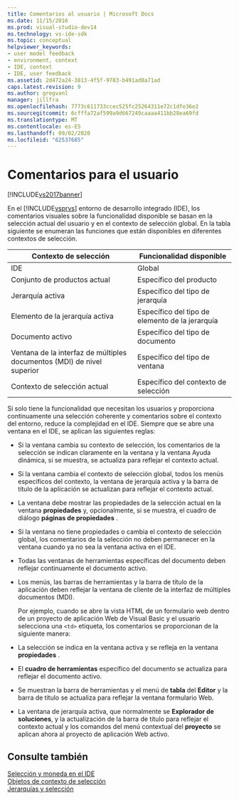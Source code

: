 ```yaml
---
title: Comentarios al usuario | Microsoft Docs
ms.date: 11/15/2016
ms.prod: visual-studio-dev14
ms.technology: vs-ide-sdk
ms.topic: conceptual
helpviewer_keywords:
- user model feedback
- environment, context
- IDE, context
- IDE, user feedback
ms.assetid: 2d472a24-3813-4f5f-9783-b491ad8a71ad
caps.latest.revision: 9
ms.author: gregvanl
manager: jillfra
ms.openlocfilehash: 7773c611733ccec525fc25264311e72c1dfe36e2
ms.sourcegitcommit: 6cfffa72af599a9d667249caaaa411bb28ea69fd
ms.translationtype: MT
ms.contentlocale: es-ES
ms.lasthandoff: 09/02/2020
ms.locfileid: "62537685"
---
```

# <a name="feedback-to-the-user"></a>Comentarios para el usuario
[!INCLUDE[vs2017banner](../../includes/vs2017banner.md)]

En el [!INCLUDE[vsprvs](../../includes/vsprvs-md.md)] entorno de desarrollo integrado (IDE), los comentarios visuales sobre la funcionalidad disponible se basan en la selección actual del usuario y en el contexto de selección global. En la tabla siguiente se enumeran las funciones que están disponibles en diferentes contextos de selección.  
  
|Contexto de selección|Funcionalidad disponible|  
|-----------------------|-----------------------------|  
|IDE|Global|  
|Conjunto de productos actual|Específico del producto|  
|Jerarquía activa|Específico del tipo de jerarquía|  
|Elemento de la jerarquía activa|Específico del tipo de elemento de la jerarquía|  
|Documento activo|Específico del tipo de documento|  
|Ventana de la interfaz de múltiples documentos (MDI) de nivel superior|Específico del tipo de ventana|  
|Contexto de selección actual|Específico del contexto de selección|  
  
 Si solo tiene la funcionalidad que necesitan los usuarios y proporciona continuamente una selección coherente y comentarios sobre el contexto del entorno, reduce la complejidad en el IDE. Siempre que se abre una ventana en el IDE, se aplican las siguientes reglas:  
  
- Si la ventana cambia su contexto de selección, los comentarios de la selección se indican claramente en la ventana y la ventana Ayuda dinámica, si se muestra, se actualiza para reflejar el contexto actual.  
  
- Si la ventana cambia el contexto de selección global, todos los menús específicos del contexto, la ventana de jerarquía activa y la barra de título de la aplicación se actualizan para reflejar el contexto actual.  
  
- La ventana debe mostrar las propiedades de la selección actual en la ventana **propiedades** y, opcionalmente, si se muestra, el cuadro de diálogo **páginas de propiedades** .  
  
- Si la ventana no tiene propiedades o cambia el contexto de selección global, los comentarios de la selección no deben permanecer en la ventana cuando ya no sea la ventana activa en el IDE.  
  
- Todas las ventanas de herramientas específicas del documento deben reflejar continuamente el documento activo.  
  
- Los menús, las barras de herramientas y la barra de título de la aplicación deben reflejar la ventana de cliente de la interfaz de múltiples documentos (MDI).  
  
  Por ejemplo, cuando se abre la vista HTML de un formulario web dentro de un proyecto de aplicación Web de Visual Basic y el usuario selecciona una `<td>` etiqueta, los comentarios se proporcionan de la siguiente manera:  
  
- La selección se indica en la ventana activa y se refleja en la ventana **propiedades** .  
  
- El **cuadro de herramientas** específico del documento se actualiza para reflejar el documento activo.  
  
- Se muestran la barra de herramientas y el menú de **tabla** del **Editor** y la barra de título se actualiza para reflejar la ventana formulario Web.  
  
- La ventana de jerarquía activa, que normalmente se **Explorador de soluciones**, y la actualización de la barra de título para reflejar el contexto actual y los comandos del menú contextual del **proyecto** se aplican ahora al proyecto de aplicación Web activo.  
  
## <a name="see-also"></a>Consulte también  
 [Selección y moneda en el IDE](../../extensibility/internals/selection-and-currency-in-the-ide.md)   
 [Objetos de contexto de selección](../../extensibility/internals/selection-context-objects.md)   
 [Jerarquías y selección](../../extensibility/internals/hierarchies-and-selection.md)
